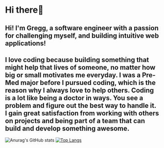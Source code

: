 # Hi there👋

## Hi! I'm Gregg, a software engineer with a passion for challenging myself, and building intuitive web applications!
## I love coding because building something that might help that lives of someone, no matter how big or small motivates me everyday. I was a Pre-Med major before I pursued coding, which is the reason why I always love to help others. Coding is a lot like being a doctor in ways. You see a problem and figure out the best way to handle it. I gain great satisfaction from working with others on projects and being part of a team that can build and develop something awesome. 


![Anurag's GitHub stats](https://github-readme-stats.vercel.app/api?username=gregg-garceau&show_icons=true&theme=dark) [![Top Langs](https://github-readme-stats.vercel.app/api/top-langs/?username=gregg-garceau&layout=compact&theme=dark)](https://github.com/anuraghazra/github-readme-stats)


